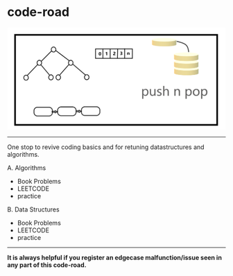 # code-road

<img src='https://github.com/1aman1/code-road/blob/masterCodeBase/utils/git%20sketches.png'>

***

One stop to revive coding basics and for retuning datastructures and algorithms.

A. Algorithms
   * Book Problems
   * LEETCODE
   * practice

B. Data Structures
   * Book Problems
   * LEETCODE
   * practice
   
***

__It is always helpful if you register an edgecase malfunction/issue seen in any part of this code-road.__